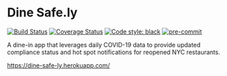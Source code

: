 # Dine Safe.ly
[![Build Status](https://travis-ci.com/gcivil-nyu-org/dine-safe-ly.svg?branch=develop)](https://travis-ci.com/gcivil-nyu-org/dine-safe-ly)
[![Coverage Status](https://coveralls.io/repos/github/gcivil-nyu-org/dine-safe-ly/badge.svg?branch=main)](https://coveralls.io/github/gcivil-nyu-org/dine-safe-ly?branch=main)
[![Code style: black](https://img.shields.io/badge/code%20style-black-000000.svg)](https://github.com/psf/black)
[![pre-commit](https://img.shields.io/badge/pre--commit-enabled-brightgreen?logo=pre-commit&logoColor=white)](https://github.com/pre-commit/pre-commit)

A dine-in app that leverages daily COVID-19 data to provide updated compliance status and hot spot notifications for reopened NYC restaurants.

https://dine-safe-ly.herokuapp.com/
